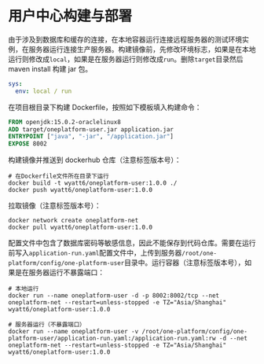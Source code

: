 # 用户中心构建与部署

由于涉及到数据库和缓存的连接，在本地容器运行连接远程服务器的测试环境实例，在服务器运行连接生产服务器。构建镜像前，先修改环境标志，如果是在本地运行则修改成`local`，如果是在服务器运行则修改成`run`。删除`target`目录然后 maven install 构建 jar 包。

```yaml
sys:
  env: local / run
```

在项目根目录下构建 Dockerfile，按照如下模板填入构建命令：

```dockerfile
FROM openjdk:15.0.2-oraclelinux8
ADD target/oneplatform-user.jar application.jar
ENTRYPOINT ["java", "-jar", "/application.jar"]
EXPOSE 8002
```

构建镜像并推送到 dockerhub 仓库（注意标签版本号）：

```shell
# 在Dockerfile文件所在目录下运行
docker build -t wyatt6/oneplatform-user:1.0.0 ./
docker push wyatt6/oneplatform-user:1.0.0
```

拉取镜像（注意标签版本号）：

```shell
docker network create oneplatform-net
docker pull wyatt6/oneplatform-user:1.0.0
```

配置文件中包含了数据库密码等敏感信息，因此不能保存到代码仓库。需要在运行前写入`application-run.yaml`配置文件中，上传到服务器`/root/one-platform/config/one-platform-user`目录中。运行容器（注意标签版本号），如果是在服务器运行不暴露端口：

```shell
# 本地运行
docker run --name oneplatform-user -d -p 8002:8002/tcp --net oneplatform-net --restart=unless-stopped -e TZ="Asia/Shanghai" wyatt6/oneplatform-user:1.0.0

# 服务器运行（不暴露端口）
docker run --name oneplatform-user -v /root/one-platform/config/one-platform-user/application-run.yaml:/application-run.yaml:rw -d --net oneplatform-net --restart=unless-stopped -e TZ="Asia/Shanghai" wyatt6/oneplatform-user:1.0.0
```


